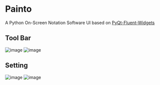 # Painto
A Python On-Screen Notation Software 
UI based on [PyQt-Fluent-Widgets](https://github.com/zhiyiYo/PyQt-Fluent-Widgets)

## Tool Bar 
![image](https://github.com/BradleyBao/Painto/assets/80588549/63e9a151-4aee-4e5e-8d59-ac3bcfcf6eeb)
![image](https://github.com/BradleyBao/Painto/assets/80588549/f1a5d697-4fc8-4a84-bc67-09d949c005ed)


## Setting 
![image](https://github.com/BradleyBao/Painto/assets/80588549/d9130b53-8230-47de-8f79-6b2b761573e8)
![image](https://github.com/BradleyBao/Painto/assets/80588549/2e58033b-3926-4892-98b7-2be9271f8bdd)

